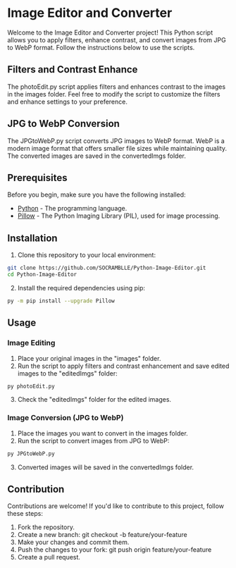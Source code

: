 # Image Editor and Converter

Welcome to the Image Editor and Converter project! This Python script allows you to apply filters, enhance contrast, and convert images from JPG to WebP format. Follow the instructions below to use the scripts.

## Filters and Contrast Enhance
The photoEdit.py script applies filters and enhances contrast to the images in the images folder. Feel free to modify the script to customize the filters and enhance settings to your preference.

## JPG to WebP Conversion
The JPGtoWebP.py script converts JPG images to WebP format. WebP is a modern image format that offers smaller file sizes while maintaining quality. The converted images are saved in the convertedImgs folder.


## Prerequisites

Before you begin, make sure you have the following installed:

- [Python](https://www.python.org/downloads/) - The programming language.
- [Pillow](https://pillow.readthedocs.io/en/stable/installation.html) - The Python Imaging Library (PIL), used for image processing.

## Installation

1. Clone this repository to your local environment:
```bash
git clone https://github.com/SOCRAMBLLE/Python-Image-Editor.git
cd Python-Image-Editor
```

2. Install the required dependencies using pip:
```bash
py -m pip install --upgrade Pillow
```

## Usage

### Image Editing

1. Place your original images in the "images" folder.
2. Run the script to apply filters and contrast enhancement and save edited images to the "editedImgs" folder:
```bash
py photoEdit.py
```
3. Check the "editedImgs" folder for the edited images.

### Image Conversion (JPG to WebP)

1. Place the images you want to convert in the images folder.
2. Run the script to convert images from JPG to WebP:
```bash	
py JPGtoWebP.py
```
3. Converted images will be saved in the convertedImgs folder.



## Contribution
Contributions are welcome! If you'd like to contribute to this project, follow these steps:

1. Fork the repository.
2. Create a new branch: git checkout -b feature/your-feature
3. Make your changes and commit them.
4. Push the changes to your fork: git push origin feature/your-feature
5.  Create a pull request.
